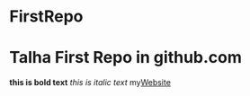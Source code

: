 # FirstRepo
# Talha First Repo in github.com
**this is bold text**
*this is italic text*
my[Website](fb.com/talha)

